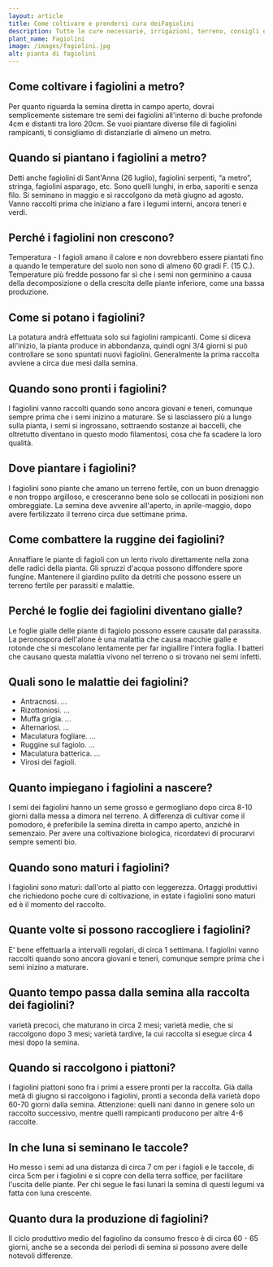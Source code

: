 ```yaml
---
layout: article
title: Come coltivare e prendersi cura deiFagiolini
description: Tutte le cure necessarie, irrigazioni, terreno, consigli e molto altro sulla coltivazione dei Fagiolini
plant_name: Fagiolini
image: /images/fagiolini.jpg
alt: pianta di fagiolini
---
```


## Come coltivare i fagiolini a metro?

Per quanto riguarda la semina diretta in campo aperto, dovrai semplicemente sistemare tre semi dei fagiolini all'interno di buche profonde 4cm e distanti tra loro 20cm. Se vuoi piantare diverse file di fagiolini rampicanti, ti consigliamo di distanziarle di almeno un metro.

## Quando si piantano i fagiolini a metro?

Detti anche fagiolini di Sant'Anna (26 luglio), fagiolini serpenti, “a metro”, stringa, fagiolini asparago, etc. Sono quelli lunghi, in erba, saporiti e senza filo. Si seminano in maggio e si raccolgono da metà giugno ad agosto. Vanno raccolti prima che iniziano a fare i legumi interni, ancora teneri e verdi.

## Perché i fagiolini non crescono?

Temperatura - I fagioli amano il calore e non dovrebbero essere piantati fino a quando le temperature del suolo non sono di almeno 60 gradi F. (15 C.). Temperature più fredde possono far sì che i semi non germinino a causa della decomposizione o della crescita delle piante inferiore, come una bassa produzione.

## Come si potano i fagiolini?

La potatura andrà effettuata solo sui fagiolini rampicanti. Come si diceva all'inizio, la pianta produce in abbondanza, quindi ogni 3/4 giorni si può controllare se sono spuntati nuovi fagiolini. Generalmente la prima raccolta avviene a circa due mesi dalla semina.

## Quando sono pronti i fagiolini?

I fagiolini vanno raccolti quando sono ancora giovani e teneri, comunque sempre prima che i semi inizino a maturare. Se si lasciassero più a lungo sulla pianta, i semi si ingrossano, sottraendo sostanze ai baccelli, che oltretutto diventano in questo modo filamentosi, cosa che fa scadere la loro qualità.

## Dove piantare i fagiolini?

I fagiolini sono piante che amano un terreno fertile, con un buon drenaggio e non troppo argilloso, e cresceranno bene solo se collocati in posizioni non ombreggiate. La semina deve avvenire all'aperto, in aprile-maggio, dopo avere fertilizzato il terreno circa due settimane prima.

## Come combattere la ruggine dei fagiolini?

 Annaffiare le piante di fagioli con un lento rivolo direttamente nella zona delle radici della pianta. Gli spruzzi d'acqua possono diffondere spore fungine. Mantenere il giardino pulito da detriti che possono essere un terreno fertile per parassiti e malattie.

## Perché le foglie dei fagiolini diventano gialle?

Le foglie gialle delle piante di fagiolo possono essere causate dal parassita. La peronospora dell'alone è una malattia che causa macchie gialle e rotonde che si mescolano lentamente per far ingiallire l'intera foglia. I batteri che causano questa malattia vivono nel terreno o si trovano nei semi infetti.

## Quali sono le malattie dei fagiolini?

- Antracnosi. ...
- Rizottoniosi. ...
- Muffa grigia. ...
- Alternariosi. ...
- Maculatura fogliare. ...
- Ruggine sul fagiolo. ...
- Maculatura batterica. ...
- Virosi dei fagioli.

## Quanto impiegano i fagiolini a nascere?

I semi dei fagiolini hanno un seme grosso e germogliano dopo circa 8-10 giorni dalla messa a dimora nel terreno. A differenza di cultivar come il pomodoro, è preferibile la semina diretta in campo aperto, anziché in semenzaio. Per avere una coltivazione biologica, ricordatevi di procurarvi sempre sementi bio.

## Quando sono maturi i fagiolini?

I fagiolini sono maturi: dall'orto al piatto con leggerezza. Ortaggi produttivi che richiedono poche cure di coltivazione, in estate i fagiolini sono maturi ed è il momento del raccolto.

## Quante volte si possono raccogliere i fagiolini?

 E' bene effettuarla a intervalli regolari, di circa 1 settimana. I fagiolini vanno raccolti quando sono ancora giovani e teneri, comunque sempre prima che i semi inizino a maturare.

## Quanto tempo passa dalla semina alla raccolta dei fagiolini?

varietà precoci, che maturano in circa 2 mesi; varietà medie, che si raccolgono dopo 3 mesi; varietà tardive, la cui raccolta si esegue circa 4 mesi dopo la semina.

## Quando si raccolgono i piattoni?

I fagiolini piattoni sono fra i primi a essere pronti per la raccolta. Già dalla metà di giugno si raccolgono i fagiolini, pronti a seconda della varietà dopo 60-70 giorni dalla semina. Attenzione: quelli nani danno in genere solo un raccolto successivo, mentre quelli rampicanti producono per altre 4-6 raccolte.

## In che luna si seminano le taccole?

Ho messo i semi ad una distanza di circa 7 cm per i fagioli e le taccole, di circa 5cm per i fagiolini e si copre con della terra soffice, per facilitare l'uscita delle piante. Per chi segue le fasi lunari la semina di questi legumi va fatta con luna crescente.

## Quanto dura la produzione di fagiolini?

Il ciclo produttivo medio del fagiolino da consumo fresco è di circa 60 - 65 giorni, anche se a seconda dei periodi di semina si possono avere delle notevoli differenze.


